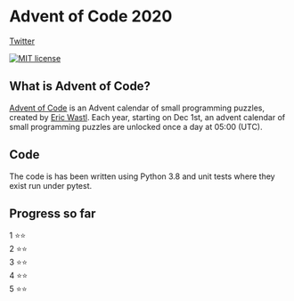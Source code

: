 # Advent of Code 2020

[Twitter](https://twitter.com/datascience_fun)

[![MIT license](https://img.shields.io/badge/License-MIT-blue.svg)](https://opensource.org/licenses/MIT)


## What is Advent of Code?
[Advent of Code](http://adventofcode.com) is an Advent calendar of small programming puzzles, created by [Eric Wastl](https://twitter.com/ericwastl). Each year, starting on Dec 1st, an advent calendar of small programming puzzles are unlocked once a day at 05:00 (UTC).

## Code
The code is has been written using Python 3.8 and unit tests where they exist run under pytest. 

## Progress so far

1 ⭐️⭐️ <br/>
2 ⭐️⭐️ <br/>
3 ⭐️⭐️ <br/>
4 ⭐️⭐️ <br/>
5 ⭐️⭐️ <br/>
